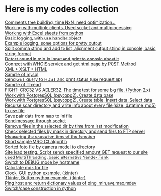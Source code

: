 # Here is my codes collection

<a href="https://github.com/avedensky/quick-python-code-snapshots/blob/master/commets-tree/show_comments_tree_2.py">Comments tree building, time NxN, need optimization...</a><br>
<a href="https://github.com/avedensky/quick-python-code-snapshots/blob/master/socket/server_multiproc.py">Working with multiple clients. Used socket and multiprocessing</a><br>
<a href="https://github.com/avedensky/quick-python-code-snapshots/blob/master/excel/xls_write.py">Working with Excel sheets from python</a><br>
<a href="https://github.com/avedensky/quick-python-code-snapshots/blob/master/logging/log.py">Basic logging, with use handler object</a><br>
<a href="https://github.com/avedensky/quick-python-code-snapshots/blob/master/logging/log2Console.py">Example logging, some options for pretty output</a><br>
<a href="https://github.com/avedensky/quick-python-code-snapshots/blob/master/strings/parse_str.py">Split comma string and add to list, alignment output string in console, basic string format</a><br>
<a href="https://github.com/avedensky/quick-python-code-snapshots/blob/master/sound-mic-dectect/detectsound.py">Detect sound in mic-in input and print to console about it</a><br>
<a href="https://github.com/avedensky/quick-python-code-snapshots/blob/master/urllib/urlibpost.py">Connect with WHOIS service and get html page by POST Method</a><br>
<a href="https://github.com/avedensky/quick-python-code-snapshots/blob/master/xml-xslt-html/generatorHTML.py">XML + XSLT = HTML</a><br>
<a href="https://github.com/avedensky/quick-python-code-snapshots/blob/master/mysql/mysql.py">Sample of mysql</a><br>
<a href="https://github.com/avedensky/quick-python-code-snapshots/blob/master/request/checkhostbyget.py">Send GET query to HOST and print status (use request lib)</a><br>
<a href="https://github.com/avedensky/quick-python-code-snapshots/blob/master/thread/threads.py">Sample of Thread</a><br>
<a href="https://github.com/avedensky/quick-python-code-snapshots/blob/master/crc/crc.py">FIGHT: CRC32 VS ADLER32. The time test for some big file. (Python 2.x)</a><br>
<a href="https://github.com/avedensky/quick-python-code-snapshots/blob/master/postgresql/createbd.py">Work with PostgresSQL (psycopg2). Create data base</a><br>
<a href="https://github.com/avedensky/quick-python-code-snapshots/blob/master/postgresql/createtbl_insert_select.py">Work with PostgresSQL (psycopg2). Create table, Insert data, Select data</a><br>
<a href="https://github.com/avedensky/quick-python-code-snapshots/blob/master/dir2csv/dir2csv.py">Recurse scan directory and write info about every file (size, datatime, md5) to csv file</a><br>
<a href="https://github.com/avedensky/quick-python-code-snapshots/blob/master/voc2ini/voc2ini.py">Save pair data from map to ini file</a><br>
<a href="https://github.com/avedensky/quick-python-code-snapshots/blob/master/socket/send2socket.py">Send message through socket</a><br>
<a href="https://github.com/avedensky/quick-python-code-snapshots/blob/master/files_remove/remove_files_by_time.py">Remove files in the selected dir by time from last modification</a><br>
<a href="https://github.com/avedensky/quick-python-code-snapshots/blob/master/ftp/ftp.py">Check selected files by mask in directory and send files to FTP server</a><br>
<a href="https://github.com/avedensky/quick-python-code-snapshots/blob/master/execution_time/execution_time.py">Measuring the execution time of the function</a><br>
<a href="https://github.com/avedensky/quick-python-code-snapshots/blob/master/mro_c3/mro.py">Short sample MRO C3 algoritm</a><br>
<a href="https://github.com/avedensky/quick-python-code-snapshots/blob/master/sort_foto/foto_sort_to_dir.py">Sorted foto file by camera model to directory</a><br>
<a href="https://github.com/avedensky/quick-python-code-snapshots/blob/master/sait_load_testing/stress.py">Site load testing. Script sends specified amount GET request to our site used MultiThreading, basic alternative Yandex.Tank</a><br>
<a href="https://github.com/avedensky/quick-python-code-snapshots/blob/master/hostname/get_hostname.py">Switch to DEBUG mode by hostname</a><br>
<a href="https://github.com/avedensky/quick-python-code-snapshots/blob/master/md5/md5filesum.py">Calculate md5 for file</a><br>
<a href="https://github.com/avedensky/quick-python-code-snapshots/blob/master/tkinter/clock.py">Clock, GUI python example. (tkinter)</a><br>
<a href="https://github.com/avedensky/quick-python-code-snapshots/blob/master/tkinter/button.py">Tkinter, Button python example. (tkinter)</a><br>
<a href="https://github.com/avedensky/quick-python-code-snapshots/blob/master/ping/ping_values.py">Ping host and return dictionary values of ping: min,avg,max,mdev</a><br>
<a href="https://github.com/avedensky/quick-python-code-snapshots/blob/master/switch/switch_case.py">Switch/case construction in python</a><br>

